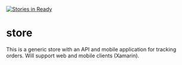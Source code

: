 [![Stories in Ready](https://badge.waffle.io/jongalloway/store.png?label=ready&title=Ready)](https://waffle.io/jongalloway/store)
# store

This is a generic store with an API and mobile application for tracking orders. Will support web and mobile clients (Xamarin).
